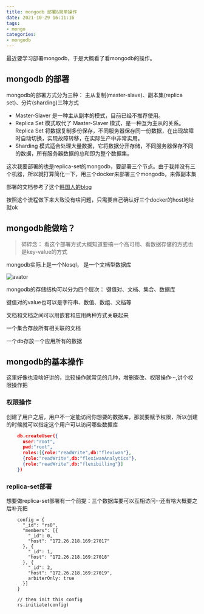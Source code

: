 ```yaml
---
title: mongodb 部署&简单操作
date: 2021-10-29 16:11:16
tags:
- mongo
categories:
- mongodb
---
```


最近要学习部署mongodb，于是大概看了看mongodb的操作。


## mongodb 的部署

mongodb的部署方式分为三种： 主从复制(master-slave)、副本集(replica set)、分片(sharding)三种方式

* Master-Slaver 是一种主从副本的模式，目前已经不推荐使用。
* Replica Set 模式取代了 Master-Slaver 模式，是一种互为主从的关系。Replica Set 将数据复制多份保存，不同服务器保存同一份数据，在出现故障时自动切换，实现故障转移，在实际生产中非常实用。
* Sharding 模式适合处理大量数据，它将数据分开存储，不同服务器保存不同的数据，所有服务器数据的总和即为整个数据集。

这次我要部署的也是replica-set的mongodb，要部署三个节点。由于我并没有三个机器，所以就打算简化一下，用三个docker来部署三个mongodb，来做副本集

部署的文档参考了这个[韩国人的blog](https://trainto.me/docker-mongodb-replicaset/)

按照这个流程做下来大致没有啥问题，只需要自己确认好三个docker的host地址就ok

## mongodb能做啥？

> 碎碎念： 看这个部署方式大概知道要搞一个高可用、看数据存储的方式也是key-value的方式

mongodb实际上是一个Nosql， 是一个文档型数据库

![avator](http://c.biancheng.net/uploads/allimg/191118/6-19111Q22443D5.gif)


mongodb的存储结构可以分为四个层次： 键值对、文档、集合、数据库

键值对的value也可以是字符串、数值、数组、文档等

文档和文档之间可以用嵌套和应用两种方式关联起来

一个集合存放所有相关联的文档

一个db存放一个应用所有的数据

## mongodb的基本操作

这里好像也没啥好讲的，比较操作就常见的几种，增删查改、权限操作···,讲个权限操作把

### 权限操作

创建了用户之后，用户不一定能访问你想要的数据库，那就要赋予权限，所以创建的时候就可以指定这个用户可以访问哪些数据库

```json
    db.createUser({
      user:"root",
      pwd:"root",
      roles:[{role:"readWrite",db:"flexiwan"},
      {role:"readWrite",db:"flexiwanAnalytics"},
      {role:"readWrite",db:"flexibilling"}]
    })
```

### replica-set部署

想要做replica-set部署有一个前提：三个数据库要可以互相访问···还有啥大概要之后补充把
```
    config = {
      "_id": "rs0",
      "members": [{
        "_id": 0,
        "host": "172.26.218.169:27017"
      }, {
        "_id": 1,
        "host": "172.26.218.169:27018"
      }, {
        "_id": 2,
        "host": "172.26.218.169:27019",
        arbiterOnly: true
      }]
    }

    // then init this config
    rs.initiate(config)
```